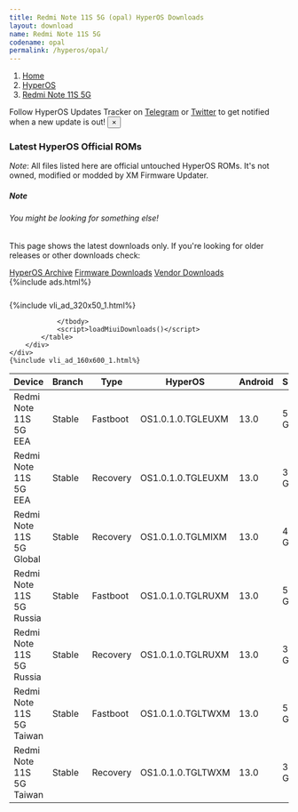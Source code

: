 ```yaml
---
title: Redmi Note 11S 5G (opal) HyperOS Downloads
layout: download
name: Redmi Note 11S 5G
codename: opal
permalink: /hyperos/opal/
---
```

<nav aria-label="breadcrumb">
    <ol class="breadcrumb">
        <li class="breadcrumb-item"><a href="/">Home</a></li>
        <li class="breadcrumb-item"><a href="/hyperos/">HyperOS</a></li>
        <li class="breadcrumb-item active" aria-current="page"><a href="/hyperos/opal/">Redmi Note 11S 5G</a></li>
    </ol>
</nav>
<div class="alert alert-primary alert-dismissible fade show" role="alert">
    Follow HyperOS Updates Tracker on <a href="https://t.me/MIUIUpdatesTracker" class="alert-link">Telegram</a>
     or <a href="https://twitter.com/MiFwUpdater" class="alert-link">Twitter</a> to get notified when a new update is out!
    <button type="button" class="close" data-dismiss="alert" aria-label="Close">
        <span aria-hidden="true">&times;</span>
    </button>
</div>

### Latest HyperOS Official ROMs
*Note*: All files listed here are official untouched HyperOS ROMs. It's not owned, modified or modded by XM Firmware Updater.
<div class="card">
  <div class="card-body">
    <h5 class="card-title">Note</h5>
    <h6 class="card-subtitle mb-2 text-muted">You might be looking for something else!</h6>
    <p class="card-text">This page shows the latest downloads only.
     If you're looking for older releases or other downloads check:</p>
    <a href="/archive/hyperos/opal/" class="card-link">HyperOS Archive</a>
    <a href="/firmware/opal/" class="card-link">Firmware Downloads</a>
    <a href="/vendor/opal/" class="card-link">Vendor Downloads</a>
  </div>
</div>
{%include ads.html%}
<div class="row justify-content-center">
    <div class="col-10">
        <div class="table-responsive-md" style="margin-top: 25px;">
            {%include vli_ad_320x50_1.html%}
            <table id="miui" class="display dt-responsive nowrap compact table table-striped table-hover table-sm">
                <thead class="thead-dark">
                    <tr>
                        <th data-ref="device">Device</th>
                        <th data-ref="branch">Branch</th>
                        <th data-ref="type">Type</th>
                        <th data-ref="miui">HyperOS</th>
                        <th data-ref="android">Android</th>
                        <th data-ref="size">Size</th>
                        <th data-ref="size">Date</th>
                        <th data-ref="link">Link</th>
                    </tr>
                </thead>
                <tbody>
                <tr><td>Redmi Note 11S 5G EEA</td><td>Stable</td><td>Fastboot</td><td>OS1.0.1.0.TGLEUXM</td><td>13.0</td><td>5.8 GB</td><td>2024-02-29</td><td><a href="/hyperos/opal/stable/OS1.0.1.0.TGLEUXM/">Download</a></td></tr>
<tr><td>Redmi Note 11S 5G EEA</td><td>Stable</td><td>Recovery</td><td>OS1.0.1.0.TGLEUXM</td><td>13.0</td><td>3.9 GB</td><td>2024-04-03</td><td><a href="/hyperos/opal/stable/OS1.0.1.0.TGLEUXM/">Download</a></td></tr>
<tr><td>Redmi Note 11S 5G Global</td><td>Stable</td><td>Recovery</td><td>OS1.0.1.0.TGLMIXM</td><td>13.0</td><td>4.0 GB</td><td>2024-03-25</td><td><a href="/hyperos/opal/stable/OS1.0.1.0.TGLMIXM/">Download</a></td></tr>
<tr><td>Redmi Note 11S 5G Russia</td><td>Stable</td><td>Fastboot</td><td>OS1.0.1.0.TGLRUXM</td><td>13.0</td><td>5.8 GB</td><td>2024-03-07</td><td><a href="/hyperos/opal/stable/OS1.0.1.0.TGLRUXM/">Download</a></td></tr>
<tr><td>Redmi Note 11S 5G Russia</td><td>Stable</td><td>Recovery</td><td>OS1.0.1.0.TGLRUXM</td><td>13.0</td><td>3.9 GB</td><td>2024-04-07</td><td><a href="/hyperos/opal/stable/OS1.0.1.0.TGLRUXM/">Download</a></td></tr>
<tr><td>Redmi Note 11S 5G Taiwan</td><td>Stable</td><td>Fastboot</td><td>OS1.0.1.0.TGLTWXM</td><td>13.0</td><td>5.3 GB</td><td>2024-02-29</td><td><a href="/hyperos/opal/stable/OS1.0.1.0.TGLTWXM/">Download</a></td></tr>
<tr><td>Redmi Note 11S 5G Taiwan</td><td>Stable</td><td>Recovery</td><td>OS1.0.1.0.TGLTWXM</td><td>13.0</td><td>3.8 GB</td><td>2024-03-18</td><td><a href="/hyperos/opal/stable/OS1.0.1.0.TGLTWXM/">Download</a></td></tr>

                </tbody>
                <script>loadMiuiDownloads()</script>
            </table>
        </div>
    </div>
    {%include vli_ad_160x600_1.html%}
</div>
